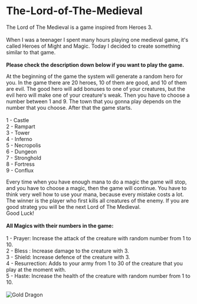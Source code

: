 # The-Lord-of-The-Medieval
The Lord of The Medieval is a game inspired from Heroes 3.
<br/>
<br/>
When I was a teenager I spent many hours playing one medieval game, it's called Heroes of Might and Magic. Today I decided to create something similar to that game. 
<br/>
<br/>**Please check the description down below if you want to play the game.**

At the beginning of the game the system will generate a random hero for you. In the game there are 20 heroes, 10 of them are good, and 10 of them are evil. The good hero will add bonuses to one of your creatures, but the evil hero will make one of your creature's weak. Then you have to choose a number between 1 and 9. The town that you gonna play depends on the number that you choose. After that the game starts.  <br/>
<br/>
1 - Castle <br/>
2 - Rampart <br/>
3 - Tower <br/>
4 - Inferno <br/>
5 - Necropolis <br/>
6 - Dungeon <br/>
7 - Stronghold <br/>
8 - Fortress <br/>
9 - Conflux <br/>

Every time when you have enough mana to do a magic the game will stop, and you have to choose a magic, then the game will continue. You have to think very well how to use your mana, because every mistake costs a lot. The winner is the player who first kills all creatures of the enemy. If you are good strateg you will be the next Lord of The Medieval. <br/> Good Luck! <br/>
<br/>
**All Magics with their numbers in the game:**<br/>
<br/>
1 - Prayer: Increase the attack of the creature with random number from 1 to 10. <br/>
2 - Bless : Increase damage to the creature with 3. <br/>
3 - Shield: Increase defence of the creature with 3. <br/>
4 - Resurrection: Adds to your army from 1 to 30 of the creature that you play at the moment with. <br/>
5 - Haste: Increase the health of the creature with random number from 1 to 10. <br/>
<br/>
![Gold Dragon](https://user-images.githubusercontent.com/114162692/232104884-2a128d67-01dc-4452-a7af-18771c0881f7.png)
